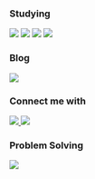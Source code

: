<div style="text-align: left;">

  <!-- Studying Section -->
  <h3>Studying</h3>
  <div>
    <img src="https://img.shields.io/badge/java-007396?style=flat-square&logo=java&logoColor=white"/>
    <img src="https://img.shields.io/badge/Spring-6DB33F?style=flat-square&logo=Spring&logoColor=white"/>
    <img src="https://img.shields.io/badge/ORACLE-F80000?style=flat-square&logo=oracle&logoColor=white"/>
    <img src="https://img.shields.io/badge/MySQL-4479A1?style=flat-square&logo=MySQL&logoColor=white"/>
  </div>

  <!-- Blog Section -->
  <h3>Blog</h3>
  <a href="https://velog.io/@letsmake/posts">
    <img src="https://img.shields.io/badge/Velog-20C997?style=flat-square&logo=Velog&logoColor=white&link=https://velog.io/@letsmake/posts"/>
  </a>

  <!-- Connect Me Section -->
  <h3>Connect me with</h3>
  <div>
    <a href="mailto:kjhkjhkjh1012@gmail.com">
      <img src="https://img.shields.io/badge/Gmail-EA4335?style=flat-square&logo=Gmail&logoColor=white&link=mailto:kjhkjhkjh1012@gmail.com"/>
    </a>
    <a href="mailto:wlsgh2018@naver.com">
      <img src="https://img.shields.io/badge/Mail-03C75A?style=flat-square&logo=naver&logoColor=white&link=mailto:wlsgh2018@naver.com"/>
    </a>
  </div>

  <!-- Problem Solving Section -->
  <h3>Problem Solving</h3>
  <div>
    <img src="http://mazandi.herokuapp.com/api?handle=wlsgh2018&theme=warm" style="max-width: 100%; height: auto;"/>
  </div>

</div>
